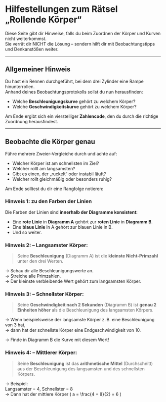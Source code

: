 #  Hilfestellungen zum Rätsel „Rollende Körper“

Diese Seite gibt dir Hinweise, falls du beim Zuordnen der Körper und Kurven nicht weiterkommst.  
Sie verrät dir NICHT die Lösung – sondern hilft dir mit Beobachtungstipps und Denkanstößen weiter.

---

##  Allgemeiner Hinweis

Du hast ein Rennen durchgeführt, bei dem drei Zylinder eine Rampe hinunterrollen.  
Anhand deines Beobachtungsprotokolls sollst du nun herausfinden:

- Welche **Beschleunigungskurve** gehört zu welchem Körper?
- Welche **Geschwindigkeitskurve** gehört zu welchem Körper?

Am Ende ergibt sich ein vierstelliger **Zahlencode**, den du durch die richtige Zuordnung herausfindest.

---

##  Beobachte die Körper genau

Führe mehrere Zweier-Vergleiche durch und achte auf:

- Welcher Körper ist am schnellsten im Ziel?
- Welcher rollt am langsamsten?
- Gibt es einen, der „ruckelt“ oder instabil läuft?
- Welcher rollt gleichmäßig oder besonders ruhig?

Am Ende solltest du dir eine Rangfolge notieren:

###  Hinweis 1: zu den Farben der Linien

Die Farben der Linien sind **innerhalb der Diagramme konsistent**:

- Eine **rote Linie** in **Diagramm A** gehört zur **roten Linie** in **Diagramm B**.
- Eine **blaue Linie** in A gehört zur blauen Linie in B.
- Und so weiter.


###  Hinweis 2: – Langsamster Körper:

> Seine **Beschleunigung** (Diagramm A) ist die **kleinste Nicht-Primzahl** unter den drei Werten.

→ Schau dir alle Beschleunigungswerte an.  
→ Streiche alle Primzahlen.  
→ Der kleinste verbleibende Wert gehört zum langsamsten Körper.


###  Hinweis 3: – Schnellster Körper:

> Seine **Geschwindigkeit nach 2 Sekunden** (Diagramm B) ist **genau 2 Einheiten höher** als die Beschleunigung des langsamsten Körpers.

→ Wenn beispielsweise der langsamste Körper z. B. eine Beschleunigung von 3 hat,  
→ dann hat der schnellste Körper eine Endgeschwindigkeit von 10.

→ Finde in Diagramm B die Kurve mit diesem Wert!



###  Hinweis 4:  – Mittlerer Körper:

> Seine **Beschleunigung** ist das **arithmetische Mittel** (Durchschnitt)  
> aus der Beschleunigung des langsamsten und des schnellsten Körpers.

→ Beispiel:  
Langsamster = 4, Schnellster = 8  
→ Dann hat der mittlere Körper \( a = \frac{4 + 8}{2} = 6 \)

